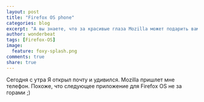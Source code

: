 ```yaml
---
layout: post
title: "Firefox OS phone"
categories: blog
excerpt: "А вы знаете, что за красивые глаза Mozilla может подарить вам телефон на Firefox-OS? Мне подарила!"
author: wonderbeat
tags: [Firefox-OS]
image:
  feature: foxy-splash.png
comments: true
share: true
---
```


Сегодня с утра Я открыл почту и удивился. Mozilla пришлет мне телефон.
Похоже, что следующее приложение для Firefox OS не за горами ;)
